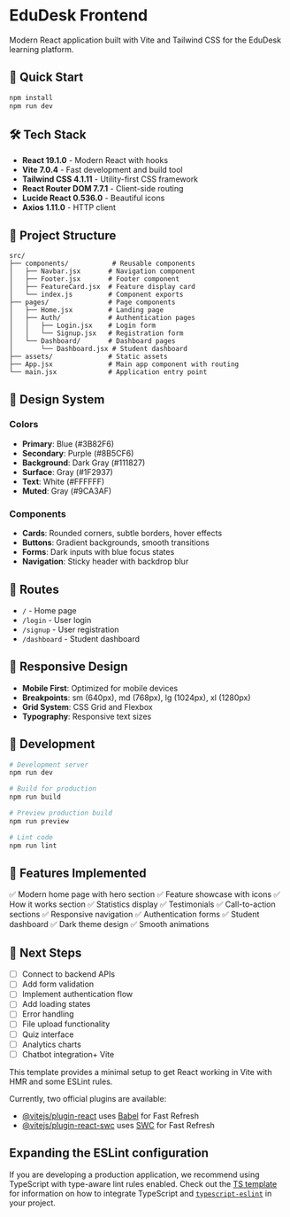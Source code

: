 # EduDesk Frontend

Modern React application built with Vite and Tailwind CSS for the EduDesk learning platform.

## 🚀 Quick Start

```bash
npm install
npm run dev
```

## 🛠️ Tech Stack

- **React 19.1.0** - Modern React with hooks
- **Vite 7.0.4** - Fast development and build tool
- **Tailwind CSS 4.1.11** - Utility-first CSS framework
- **React Router DOM 7.7.1** - Client-side routing
- **Lucide React 0.536.0** - Beautiful icons
- **Axios 1.11.0** - HTTP client

## 📁 Project Structure

```
src/
├── components/           # Reusable components
│   ├── Navbar.jsx       # Navigation component
│   ├── Footer.jsx       # Footer component
│   ├── FeatureCard.jsx  # Feature display card
│   └── index.js         # Component exports
├── pages/               # Page components
│   ├── Home.jsx         # Landing page
│   ├── Auth/            # Authentication pages
│   │   ├── Login.jsx    # Login form
│   │   └── Signup.jsx   # Registration form
│   └── Dashboard/       # Dashboard pages
│       └── Dashboard.jsx # Student dashboard
├── assets/              # Static assets
├── App.jsx              # Main app component with routing
└── main.jsx             # Application entry point
```

## 🎨 Design System

### Colors
- **Primary**: Blue (#3B82F6)
- **Secondary**: Purple (#8B5CF6)
- **Background**: Dark Gray (#111827)
- **Surface**: Gray (#1F2937)
- **Text**: White (#FFFFFF)
- **Muted**: Gray (#9CA3AF)

### Components
- **Cards**: Rounded corners, subtle borders, hover effects
- **Buttons**: Gradient backgrounds, smooth transitions
- **Forms**: Dark inputs with blue focus states
- **Navigation**: Sticky header with backdrop blur

## 🔗 Routes

- `/` - Home page
- `/login` - User login
- `/signup` - User registration
- `/dashboard` - Student dashboard

## 📱 Responsive Design

- **Mobile First**: Optimized for mobile devices
- **Breakpoints**: sm (640px), md (768px), lg (1024px), xl (1280px)
- **Grid System**: CSS Grid and Flexbox
- **Typography**: Responsive text sizes

## 🔧 Development

```bash
# Development server
npm run dev

# Build for production
npm run build

# Preview production build
npm run preview

# Lint code
npm run lint
```

## 🎯 Features Implemented

✅ Modern home page with hero section
✅ Feature showcase with icons
✅ How it works section
✅ Statistics display
✅ Testimonials
✅ Call-to-action sections
✅ Responsive navigation
✅ Authentication forms
✅ Student dashboard
✅ Dark theme design
✅ Smooth animations

## 🚀 Next Steps

- [ ] Connect to backend APIs
- [ ] Add form validation
- [ ] Implement authentication flow
- [ ] Add loading states
- [ ] Error handling
- [ ] File upload functionality
- [ ] Quiz interface
- [ ] Analytics charts
- [ ] Chatbot integration+ Vite

This template provides a minimal setup to get React working in Vite with HMR and some ESLint rules.

Currently, two official plugins are available:

- [@vitejs/plugin-react](https://github.com/vitejs/vite-plugin-react/blob/main/packages/plugin-react) uses [Babel](https://babeljs.io/) for Fast Refresh
- [@vitejs/plugin-react-swc](https://github.com/vitejs/vite-plugin-react/blob/main/packages/plugin-react-swc) uses [SWC](https://swc.rs/) for Fast Refresh

## Expanding the ESLint configuration

If you are developing a production application, we recommend using TypeScript with type-aware lint rules enabled. Check out the [TS template](https://github.com/vitejs/vite/tree/main/packages/create-vite/template-react-ts) for information on how to integrate TypeScript and [`typescript-eslint`](https://typescript-eslint.io) in your project.
